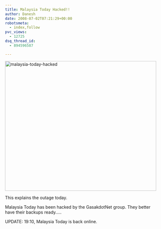 ```yaml
---
title: Malaysia Today Hacked!!
author: Danesh
date: 2008-07-02T07:21:29+00:00
robotsmeta:
  - index,follow
pvc_views:
  - 12725
dsq_thread_id:
  - 894596587

---
```

[<img loading="lazy" class="alignnone size-medium wp-image-650" title="malaysia-today-hacked" src="/wp-content/uploads/2008/07/malaysia-today-hacked-500x429.png" alt="malaysia-today-hacked" width="500" height="429" srcset="/wp-content/uploads/2008/07/malaysia-today-hacked-500x429.png 500w, /wp-content/uploads/2008/07/malaysia-today-hacked.png 840w" sizes="(max-width: 500px) 100vw, 500px" />][1]

This explains the outage today.

Malaysia Today has been hacked by the GasakdotNet group. They better have their backups ready&#8230;..

UPDATE: 19:10, Malaysia Today is back online.

 [1]: /wp-content/uploads/2008/07/malaysia-today-hacked.png